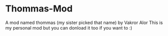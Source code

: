 # Thommas-Mod
A mod named thommas (my sister picked that name) by Vakror Alor
This is my personal mod but you can donload it too if you want to :)
